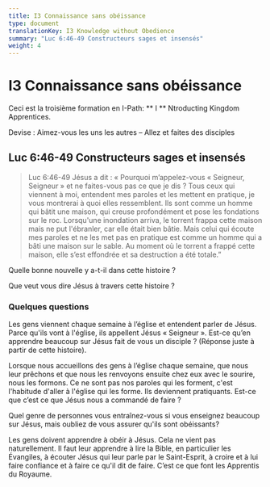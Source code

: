 ```yaml
---
title: I3 Connaissance sans obéissance
type: document
translationKey: I3 Knowledge without Obedience
summary: "Luc 6:46-49 Constructeurs sages et insensés"
weight: 4
---
```

# I3 Connaissance sans obéissance

Ceci est la troisième formation en I-Path: ** I ** Ntroducting Kingdom Apprentices.

Devise : Aimez-vous les uns les autres – Allez et faites des disciples

## Luc 6:46-49 Constructeurs sages et insensés

>   Luc 6:46-49 Jésus a dit : « Pourquoi m’appelez-vous « Seigneur, Seigneur » et ne faites-vous pas ce que je dis ? Tous ceux qui viennent à moi, entendent mes paroles et les mettent en pratique, je vous montrerai à quoi elles ressemblent. Ils sont comme un homme qui bâtit une maison, qui creuse profondément et pose les fondations sur le roc. Lorsqu'une inondation arriva, le torrent frappa cette maison mais ne put l'ébranler, car elle était bien bâtie. Mais celui qui écoute mes paroles et ne les met pas en pratique est comme un homme qui a bâti une maison sur le sable. Au moment où le torrent a frappé cette maison, elle s’est effondrée et sa destruction a été totale.”

Quelle bonne nouvelle y a-t-il dans cette histoire ?

Que veut vous dire Jésus à travers cette histoire ?

### Quelques questions

Les gens viennent chaque semaine à l’église et entendent parler de Jésus. Parce qu'ils vont à l'église, ils appellent Jésus « Seigneur ». Est-ce qu’en apprendre beaucoup sur Jésus fait de vous un disciple ? (Réponse juste à partir de cette histoire).

Lorsque nous accueillons des gens à l’église chaque semaine, que nous leur prêchons et que nous les renvoyons ensuite chez eux avec le sourire, nous les formons. Ce ne sont pas nos paroles qui les forment, c'est l'habitude d'aller à l'église qui les forme. Ils deviennent pratiquants. Est-ce que c’est ce que Jésus nous a commandé de faire ?

Quel genre de personnes vous entraînez-vous si vous enseignez beaucoup sur Jésus, mais oubliez de vous assurer qu'ils sont obéissants?

Les gens doivent apprendre à obéir à Jésus. Cela ne vient pas naturellement. Il faut leur apprendre à lire la Bible, en particulier les Évangiles, à écouter Jésus qui leur parle par le Saint-Esprit, à croire et à lui faire confiance et à faire ce qu'il dit de faire. C’est ce que font les Apprentis du Royaume.

